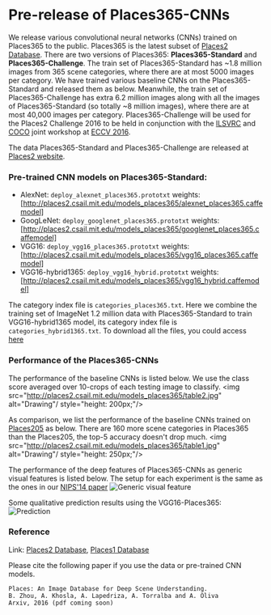 # Pre-release of Places365-CNNs
We release various convolutional neural networks (CNNs) trained on Places365 to the public. Places365 is the latest subset of [Places2 Database](http://places2.csail.mit.edu). There are two versions of Places365: **Places365-Standard** and **Places365-Challenge**. The train set of Places365-Standard has ~1.8 million images from 365 scene categories, where there are at most 5000 images per category. We have trained various baseline CNNs on the Places365-Standard and released them as below. Meanwhile, the train set of Places365-Challenge has extra 6.2 million images along with all the images of Places365-Standard (so totally ~8 million images), where there are at most 40,000 images per category. Places365-Challenge will be used for the Places2 Challenge 2016 to be held in conjunction with the [ILSVRC](http://www.image-net.org/challenges/LSVRC/) and [COCO](http://mscoco.org/dataset/#overview) joint workshop at [ECCV 2016](http://www.eccv2016.org/). 

The data Places365-Standard and Places365-Challenge are released at [Places2 website](http://places2.csail.mit.edu).

### Pre-trained CNN models on Places365-Standard:
* AlexNet: ```deploy_alexnet_places365.prototxt``` weights:[http://places2.csail.mit.edu/models_places365/alexnet_places365.caffemodel]
* GoogLeNet: ```deploy_googlenet_places365.prototxt``` weights:[http://places2.csail.mit.edu/models_places365/googlenet_places365.caffemodel]
* VGG16: ```deploy_vgg16_places365.prototxt``` weights:[http://places2.csail.mit.edu/models_places365/vgg16_places365.caffemodel]
* VGG16-hybrid1365: ```deploy_vgg16_hybrid.prototxt``` weights:[http://places2.csail.mit.edu/models_places365/vgg16_hybrid.caffemodel]

The category index file is ```categories_places365.txt```. Here we combine the training set of ImageNet 1.2 million data with Places365-Standard to train VGG16-hybrid1365 model, its category index file is ```categories_hybrid1365.txt```. To download all the files, you could access [here](http://places2.csail.mit.edu/models_places365/)

### Performance of the Places365-CNNs
The performance of the baseline CNNs is listed below. We use the class score averaged over 10-crops of each testing image to classify.
<img src="http://places2.csail.mit.edu/models_places365/table2.jpg" alt="Drawing"/ style="height: 200px;"/>

As comparison, we list the performance of the baseline CNNs trained on [Places205](http://places.csail.mit.edu/downloadCNN.html) as below. There are 160 more scene categories in Places365 than the Places205, the top-5 accuracy doesn't drop much.
<img src="http://places2.csail.mit.edu/models_places365/table1.jpg" alt="Drawing"/ style="height: 250px;"/>

The performance of the deep features of Places365-CNNs as generic visual features is listed below. The setup for each experiment is the same as the ones in our [NIPS'14 paper](http://places.csail.mit.edu/places_NIPS14.pdf)
![Generic visual feature](http://places2.csail.mit.edu/models_places365/table3.jpg)

Some qualitative prediction results using the VGG16-Places365:
![Prediction](http://places2.csail.mit.edu/models_places365/example_prediction.jpg)

### Reference
Link: [Places2 Database](http://places2.csail.mit.edu), [Places1 Database](http://places.csail.mit.edu)

Please cite the following paper if you use the data or pre-trained CNN models.
```
Places: An Image Database for Deep Scene Understanding.
B. Zhou, A. Khosla, A. Lapedriza, A. Torralba and A. Oliva
Arxiv, 2016 (pdf coming soon)
```
